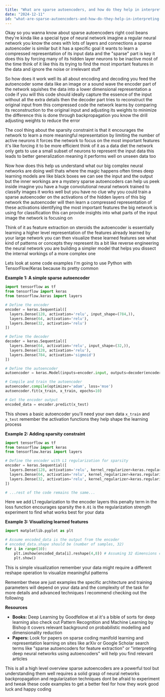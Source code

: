 ```yaml
---
title: "What are sparse autoencoders, and how do they help in interpreting neural networks?"
date: "2024-12-11"
id: "what-are-sparse-autoencoders-and-how-do-they-help-in-interpreting-neural-networks"
---
```


Okay so you wanna know about sparse autoencoders right cool beans  they're kinda like a special type of neural network  imagine a regular neural network you know the ones with lots of layers and connections  a sparse autoencoder is similar but it has a specific goal it wants to learn a compressed representation of its input data  and the "sparse" part is key  it does this by forcing many of its hidden layer neurons to be inactive most of the time  think of it like this its trying to find the most important features in the data and ignore the noise or irrelevant stuff

So how does it work well its all about encoding and decoding  you feed the autoencoder some data like an image or a sound wave  the encoder part of the network squishes the data into a lower dimensional representation a code if you will  this code should ideally capture the essence of the input without all the extra details  then the decoder part tries to reconstruct the original input from this compressed code  the network learns by comparing its reconstruction to the original input and adjusting its weights to minimize the difference  this is done through backpropagation  you know the drill  adjusting weights to reduce the error

The cool thing about the sparsity constraint is that it encourages the network to learn a more meaningful representation  by limiting the number of active neurons it forces the network to focus on the most important features  it's like forcing it to be more efficient  think of it as a data diet the network only gets to use a small subset of neurons to represent the input data  this leads to better generalization meaning it performs well on unseen data too

Now how does this help us understand what our big complex neural networks are doing  well thats where the magic happens  often times  deep learning models are like black boxes we can see the input and the output but the inner workings are a mystery  sparse autoencoders can help us peek inside  imagine you have a huge convolutional neural network  trained to classify images  it works well but you have no clue why  you could train a sparse autoencoder on the activations of the hidden layers of this big network  the autoencoder will then learn a compressed representation of these activations identifying the most important features the big network is using for classification  this can provide insights into what parts of the input image the network is focusing on  

Think of it as feature extraction on steroids  the autoencoder is essentially learning a higher level representation of the features already learned by your large network  you can then visualize these learned features see what kind of patterns or concepts they represent  its a bit like reverse engineering the neural network  you are building a simpler model that helps you dissect the internal workings of a more complex one  

Lets look at some code examples  I'm going to use Python with TensorFlow/Keras because its pretty common

**Example 1: A simple sparse autoencoder**

```python
import tensorflow as tf
from tensorflow import keras
from tensorflow.keras import layers

# Define the encoder
encoder = keras.Sequential([
  layers.Dense(128, activation='relu', input_shape=(784,)),
  layers.Dense(64, activation='relu'),
  layers.Dense(32, activation='relu')
])

# Define the decoder
decoder = keras.Sequential([
  layers.Dense(64, activation='relu', input_shape=(32,)),
  layers.Dense(128, activation='relu'),
  layers.Dense(784, activation='sigmoid')
])

# Define the autoencoder
autoencoder = keras.Model(inputs=encoder.input, outputs=decoder(encoder.output))

# Compile and train the autoencoder
autoencoder.compile(optimizer='adam', loss='mse')
autoencoder.fit(x_train, x_train, epochs=10)

# Get the encoder output
encoded_data = encoder.predict(x_test)
```

This shows a basic autoencoder  you'll need your own data `x_train` and `x_test`  remember the activation functions  they help shape the learning process

**Example 2: Adding sparsity constraint**

```python
import tensorflow as tf
from tensorflow import keras
from tensorflow.keras import layers

# Define the encoder with L1 regularization for sparsity
encoder = keras.Sequential([
  layers.Dense(128, activation='relu', kernel_regularizer=keras.regularizers.l1(0.01), input_shape=(784,)),
  layers.Dense(64, activation='relu', kernel_regularizer=keras.regularizers.l1(0.01)),
  layers.Dense(32, activation='relu', kernel_regularizer=keras.regularizers.l1(0.01))
])

# ...rest of the code remains the same...
```

Here we add L1 regularization to the encoder layers  this penalty term in the loss function encourages sparsity  the `0.01` is the regularization strength  experiment to find what works best for your data

**Example 3:  Visualizing learned features**

```python
import matplotlib.pyplot as plt

# Assume encoded_data is the output from the encoder
# encoded_data.shape should be (number of samples, 32)
for i in range(10):
    plt.imshow(encoded_data[i].reshape(4,8)) # Assuming 32 dimensions can be reshaped like this for visualization
    plt.show()
```

This is simple visualization remember your data might require a different reshape operation to visualize meaningful patterns

Remember these are just examples  the specific architecture and training parameters will depend on your data and the complexity of the task  for more details and advanced techniques I recommend checking out the following

**Resources**

* **Books:** Deep Learning by Goodfellow et al  it's a bible of sorts for deep learning  also check out Pattern Recognition and Machine Learning by Bishop  it covers relevant background on probabilistic modelling and dimensionality reduction
* **Papers:**  Look for papers on sparse coding  manifold learning and representation learning on sites like arXiv or Google Scholar  search terms like "sparse autoencoders for feature extraction" or "interpreting deep neural networks using autoencoders" will help you find relevant articles


This is all a high level overview  sparse autoencoders are a powerful tool but understanding them well requires a solid grasp of neural networks  backpropagation and regularization techniques  dont be afraid to experiment and tweak these code examples to get a better feel for how they work  good luck  and happy coding
